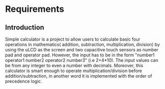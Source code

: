 # Requirements

## Introduction

Simple calculator is a project to allow users to calculate basic four operations in mathematics( addition, subtraction, multiplication, division) by using the uLCD as the screen and two capacitive touch sensors as number pad and operator pad. However, the input has to be in the form "number1 operator1 number2 operator2 number3" (i.e 2+4*10). The input values can be from any integer to even a number with decimals. Moreover, this calculator is smart enough to operate multiplication/division before addition/subtraction, in another word it is implemented with the order of precedence logic.
